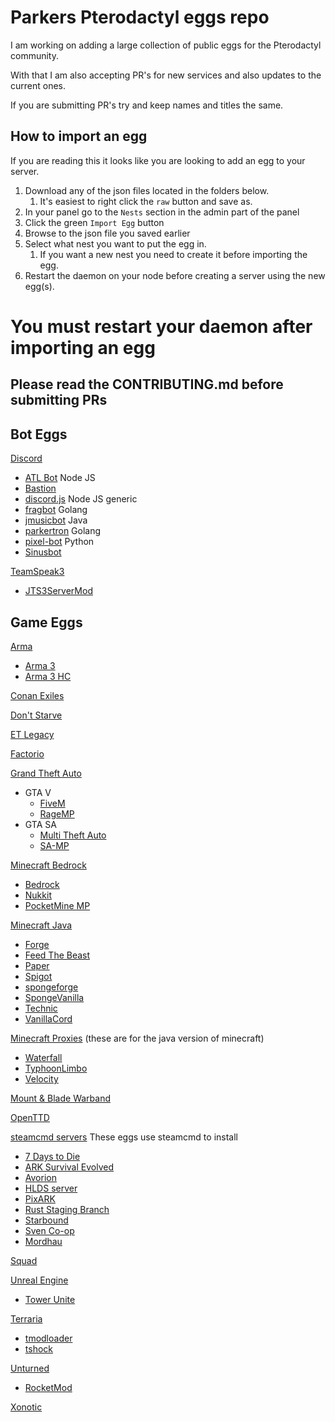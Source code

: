 # Parkers Pterodactyl eggs repo

I am working on adding a large collection of public eggs for the Pterodactyl community.

With that I am also accepting PR's for new services and also updates to the current ones.

If you are submitting PR's try and keep names and titles the same.

## How to import an egg

If you are reading this it looks like you are looking to add an egg to your server.

1. Download any of the json files located in the folders below. 
   1. It's easiest to right click the `raw` button and save as.
2. In your panel go to the `Nests` section in the admin part of the panel
3. Click the green `Import Egg` button
4. Browse to the json file you saved earlier
5. Select what nest you want to put the egg in.
   1. If you want a new nest you need to create it before importing the egg.
6. Restart the daemon on your node before creating a server using the new egg(s).

# You must restart your daemon after importing an egg


## Please read the CONTRIBUTING.md before submitting PRs

## Bot Eggs

[Discord](/bots/discord/)   
* [ATL Bot](/bots/discord/atlbot/) Node JS
* [Bastion](/bots/discord/bastion/)  
* [discord.js](bots/discord/discord.js/) Node JS generic  
* [fragbot](/bots/discord/fragbot/) Golang  
* [jmusicbot](/bots/discord/jmusicbot) Java
* [parkertron](/bots/discord/parkertron/) Golang  
* [pixel-bot](/bots/discord/pixelbot/) Python  
* [Sinusbot](/bots/discord/sinusbot/)  

[TeamSpeak3](bots/teamspeak3)
* [JTS3ServerMod](/bots/teamspeak3/jts3servermod/)

## Game Eggs

[Arma](/arma/)  
* [Arma 3](/arma/arma3/)  
* [Arma 3 HC](/arma/arma3_headless_client/)  

[Conan Exiles](/conan_exiles/conan_exiles)

[Don't Starve](/dont_starve/dont_starve)

[ET Legacy](/enemy_territory/etlegacy/)

[Factorio](/factorio/factorio/)  

[Grand Theft Auto](/gta/)  
* GTA V
  * [FiveM](/gta/fivem/)  
  * [RageMP](/gta/ragemp/)  
* GTA SA
  * [Multi Theft Auto](/gta/mtasa/)
  * [SA-MP](/gta/samp/)

[Minecraft Bedrock](/minecraft_bedrock/)  
* [Bedrock](/minecraft_bedrock/bedrock/)  
* [Nukkit](/minecraft_bedrock/nukkit/)  
* [PocketMine MP](/minecraft_bedrock/pocketmine_mp/)  

[Minecraft Java](/minecraft_java/)
* [Forge](/minecraft_java/forge/)  
* [Feed The Beast](/minecraft_java/ftb/)  
* [Paper](/minecraft_java/paper)
* [Spigot](/minecraft_java/spigot/)
* [spongeforge](/minecraft_java/spongeforge/)
* [SpongeVanilla](/minecraft_java/spongevanilla/)
* [Technic](/minecraft_java/technic/)  
* [VanillaCord](/minecraft_java/vanillacord/)

[Minecraft Proxies](/minecraft_proxy/) (these are for the java version of minecraft)  
* [Waterfall](/minecraft_proxy/waterfall/)  
* [TyphoonLimbo](/minecraft_proxy/typhoonlimbo/)
* [Velocity](/minecraft_proxy/velocity/)

[Mount & Blade Warband](/mount_and_blade/warband/)

[OpenTTD](/openttd/)

[steamcmd servers](/steamcmd_servers/)  These eggs use steamcmd to install  
* [7 Days to Die](/steamcmd_servers/7_days_to_die/)  
* [ARK Survival Evolved](/steamcmd_servers/ark_survival_evolved/)
* [Avorion](/steamcmd_servers/avorion/)
* [HLDS server](/steamcmd_servers/hlds_server)
* [PixARK](/steamcmd_servers/pixark/)  
* [Rust Staging Branch](/steamcmd_servers/rust_staging/)
* [Starbound](/steamcmd_servers/starbound)
* [Sven Co-op](/steamcmd_servers/svencoop)
* [Mordhau](/steamcmd_servers/mordhau)

[Squad](/squad/)  

[Unreal Engine](/unreal_engine)
* [Tower Unite](/unreal_engine/tower_unite/)

[Terraria](/terraria/)  
* [tmodloader](/terraria/tmodloader)  
* [tshock](/terraria/tshock/)  

[Unturned](/unturned/)  
* [RocketMod](/unturned/rocketmod/)  

[Xonotic](/xonotic/)  
